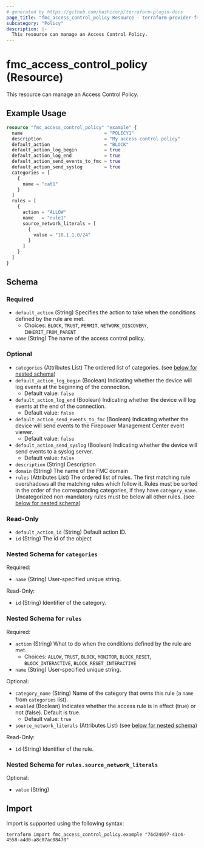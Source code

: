 ```yaml
---
# generated by https://github.com/hashicorp/terraform-plugin-docs
page_title: "fmc_access_control_policy Resource - terraform-provider-fmc"
subcategory: "Policy"
description: |-
  This resource can manage an Access Control Policy.
---
```


# fmc_access_control_policy (Resource)

This resource can manage an Access Control Policy.

## Example Usage

```terraform
resource "fmc_access_control_policy" "example" {
  name                              = "POLICY1"
  description                       = "My access control policy"
  default_action                    = "BLOCK"
  default_action_log_begin          = true
  default_action_log_end            = true
  default_action_send_events_to_fmc = true
  default_action_send_syslog        = true
  categories = [
    {
      name = "cat1"
    }
  ]
  rules = [
    {
      action = "ALLOW"
      name   = "rule1"
      source_network_literals = [
        {
          value = "10.1.1.0/24"
        }
      ]
    }
  ]
}
```

<!-- schema generated by tfplugindocs -->
## Schema

### Required

- `default_action` (String) Specifies the action to take when the conditions defined by the rule are met.
  - Choices: `BLOCK`, `TRUST`, `PERMIT`, `NETWORK_DISCOVERY`, `INHERIT_FROM_PARENT`
- `name` (String) The name of the access control policy.

### Optional

- `categories` (Attributes List) The ordered list of categories. (see [below for nested schema](#nestedatt--categories))
- `default_action_log_begin` (Boolean) Indicating whether the device will log events at the beginning of the connection.
  - Default value: `false`
- `default_action_log_end` (Boolean) Indicating whether the device will log events at the end of the connection.
  - Default value: `false`
- `default_action_send_events_to_fmc` (Boolean) Indicating whether the device will send events to the Firepower Management Center event viewer.
  - Default value: `false`
- `default_action_send_syslog` (Boolean) Indicating whether the device will send events to a syslog server.
  - Default value: `false`
- `description` (String) Description
- `domain` (String) The name of the FMC domain
- `rules` (Attributes List) The ordered list of rules. The first matching rule overshadows all the matching rules which follow it. Rules must be sorted in the order of the corresponding categories, if they have `category_name`. Uncategorized non-mandatory rules must be below all other rules. (see [below for nested schema](#nestedatt--rules))

### Read-Only

- `default_action_id` (String) Default action ID.
- `id` (String) The id of the object

<a id="nestedatt--categories"></a>
### Nested Schema for `categories`

Required:

- `name` (String) User-specified unique string.

Read-Only:

- `id` (String) Identifier of the category.


<a id="nestedatt--rules"></a>
### Nested Schema for `rules`

Required:

- `action` (String) What to do when the conditions defined by the rule are met.
  - Choices: `ALLOW`, `TRUST`, `BLOCK`, `MONITOR`, `BLOCK_RESET`, `BLOCK_INTERACTIVE`, `BLOCK_RESET_INTERACTIVE`
- `name` (String) User-specified unique string.

Optional:

- `category_name` (String) Name of the category that owns this rule (a `name` from `categories` list).
- `enabled` (Boolean) Indicates whether the access rule is in effect (true) or not (false). Default is true.
  - Default value: `true`
- `source_network_literals` (Attributes List) (see [below for nested schema](#nestedatt--rules--source_network_literals))

Read-Only:

- `id` (String) Identifier of the rule.

<a id="nestedatt--rules--source_network_literals"></a>
### Nested Schema for `rules.source_network_literals`

Optional:

- `value` (String)

## Import

Import is supported using the following syntax:

```shell
terraform import fmc_access_control_policy.example "76d24097-41c4-4558-a4d0-a8c07ac08470"
```
